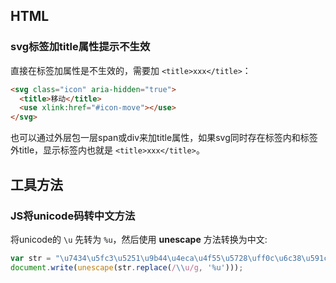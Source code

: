 ## HTML
### svg标签加title属性提示不生效
直接在标签加属性是不生效的，需要加 `<title>xxx</title>`：
```html
<svg class="icon" aria-hidden="true">
  <title>移动</title>
  <use xlink:href="#icon-move"></use>
</svg>
```
也可以通过外层包一层span或div来加title属性，如果svg同时存在标签内和标签外title，显示标签内也就是 `<title>xxx</title>`。

## 工具方法
### JS将unicode码转中文方法
将unicode的 `\u` 先转为 `%u`，然后使用 **unescape** 方法转换为中文:

```js
var str = "\u7434\u5fc3\u5251\u9b44\u4eca\u4f55\u5728\uff0c\u6c38\u591c\u521d\u6657\u51dd\u78a7\u5929\u3002";
document.write(unescape(str.replace(/\\u/g, '%u')));
```

